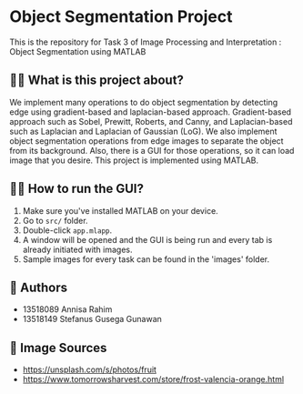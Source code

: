 # Object Segmentation Project
This is the repository for Task 3 of Image Processing and Interpretation : Object Segmentation using MATLAB

## 💁‍♂️ What is this project about?
We implement many operations to do object segmentation by detecting edge using gradient-based and laplacian-based approach. Gradient-based approach such as Sobel, Prewitt, Roberts, and Canny, and Laplacian-based such as Laplacian and Laplacian of Gaussian (LoG). We also implement object segmentation operations from edge images to separate the object from its background. Also, there is a GUI for those operations, so it can load image that you desire. This project is implemented using MATLAB.

## 🏃‍♂️ How to run the GUI?
1. Make sure you've installed MATLAB on your device.
2. Go to ```src/``` folder.
3. Double-click ```app.mlapp```.
4. A window will be opened and the GUI is being run and every tab is already initiated with images.
5. Sample images for every task can be found in the 'images' folder.

## 🌱 Authors
- 13518089 Annisa Rahim
- 13518149 Stefanus Gusega Gunawan

## 📸 Image Sources
- https://unsplash.com/s/photos/fruit
- https://www.tomorrowsharvest.com/store/frost-valencia-orange.html
